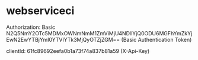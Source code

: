 # webserviceci

Authorization: Basic N2Q5NmY2OTc5MDMxOWNmNmM1ZmViMjU4NDllYjQ0ODU6MGFhYmZkYjEwN2EwYTBjYmI0YTVlYTk3MjQyOTZjZGM== (Basic Authentication Token)

clientId: 61fc89692eefa0b1a73f74a837b81a59 (X-Api-Key)
